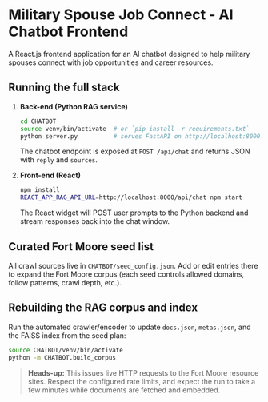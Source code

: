 # Military Spouse Job Connect - AI Chatbot Frontend

A React.js frontend application for an AI chatbot designed to help military spouses connect with job opportunities and career resources.

## Running the full stack

1. **Back-end (Python RAG service)**
   ```bash
   cd CHATBOT
   source venv/bin/activate  # or `pip install -r requirements.txt`
   python server.py          # serves FastAPI on http://localhost:8000
   ```
   The chatbot endpoint is exposed at `POST /api/chat` and returns JSON with `reply` and `sources`.

2. **Front-end (React)**
   ```bash
   npm install
   REACT_APP_RAG_API_URL=http://localhost:8000/api/chat npm start
   ```
   The React widget will POST user prompts to the Python backend and stream responses back into the chat window.

## Curated Fort Moore seed list

All crawl sources live in `CHATBOT/seed_config.json`. Add or edit entries there to expand the Fort Moore corpus (each seed controls allowed domains, follow patterns, crawl depth, etc.).

## Rebuilding the RAG corpus and index

Run the automated crawler/encoder to update `docs.json`, `metas.json`, and the FAISS index from the seed plan:
```bash
source CHATBOT/venv/bin/activate
python -m CHATBOT.build_corpus
```
> **Heads-up:** This issues live HTTP requests to the Fort Moore resource sites. Respect the configured rate limits, and expect the run to take a few minutes while documents are fetched and embedded.
